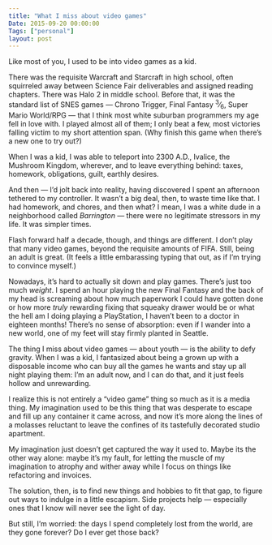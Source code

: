 ```yaml
---
title: "What I miss about video games"
Date: 2015-09-20 00:00:00
Tags: ["personal"]
layout: post
---
```


<p>Like most of you, I used to be into video games as a kid.</p>


<p>There was the requisite Warcraft and Starcraft in high school, often squirreled away between Science Fair deliverables and assigned reading chapters.  There was Halo 2 in middle school. Before that, it was the standard list of SNES games — Chrono Trigger, Final Fantasy <sup>3</sup>⁄<sub>6</sub>, Super Mario World/RPG — that I think most white suburban programmers my age fell in love with.  I played almost all of them; I only beat a few, most victories falling victim to my short attention span.  (Why finish this game when there’s a new one to try out?)</p>


<p>When I was a kid, I was able to teleport into 2300 A.D., Ivalice, the Mushroom Kingdom, wherever, and to leave everything behind: taxes, homework, obligations, guilt, earthly desires.</p>


<p>And then — I’d jolt back into reality, having discovered I spent an afternoon tethered to my controller.  It wasn’t a big deal, then, to waste time like that.  I had homework, and chores, and then what?  I mean, I was a white dude in a neighborhood called <em>Barrington</em> — there were no legitimate stressors in my life.  It was simpler times.</p>


<p>Flash forward half a decade, though, and things are different. I don’t play that many video games, beyond the requisite amounts of FIFA. Still, being an adult is great.  (It feels a little embarassing typing that out, as if I’m trying to convince myself.)</p>


<p>Nowadays, it’s hard to actually sit down and play games.  There’s just too much <em>weight</em>. I spend an hour playing the new Final Fantasy and the back of my head is screaming about how much paperwork I could have gotten done or how more <em>truly</em> rewarding fixing that squeaky drawer would be or what the hell am I doing playing a PlayStation, I haven’t been to a doctor in eighteen months!  There’s no sense of absorption: even if I wander into a new world, one of my feet will stay firmly planted in Seattle.</p>


<p>The thing I miss about video games — about youth — is the ability to defy gravity.  When I was a kid, I fantasized about being a grown up with a disposable income who can buy all the games he wants and stay up all night playing them: I’m an adult now, and I can do that, and it just feels hollow and unrewarding.</p>


<p>I realize this is not entirely a “video game” thing so much as it is a media thing.  My imagination used to be this thing that was desperate to escape and fill up any container it came across, and now it’s more along the lines of a molasses reluctant to leave the confines of its tastefully decorated studio apartment.</p>


<p>My imagination just doesn’t get captured the way it used to. Maybe its the other way alone: maybe it’s my fault, for letting the muscle of my imagination to atrophy and wither away while I focus on things like refactoring and invoices.</p>


<p>The solution, then, is to find new things and hobbies to fit that gap, to figure out ways to indulge in a little escapism.  Side projects help — especially ones that I know will never see the light of day.</p>


<p>But still, I’m worried: the days I spend completely lost from the world, are they gone forever?  Do I ever get those back?</p>
	
